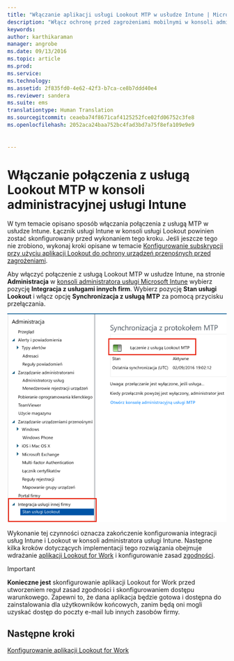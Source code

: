 ```yaml
---
title: "Włączanie aplikacji usługi Lookout MTP w usłudze Intune | Microsoft Intune"
description: "Włącz ochronę przed zagrożeniami mobilnymi w konsoli administracyjnej usługi Intune."
keywords: 
author: karthikaraman
manager: angrobe
ms.date: 09/13/2016
ms.topic: article
ms.prod: 
ms.service: 
ms.technology: 
ms.assetid: 2f835fd0-4e62-42f3-b7ca-ce8b7ddd40e4
ms.reviewer: sandera
ms.suite: ems
translationtype: Human Translation
ms.sourcegitcommit: ceaeba74f8671caf4125252fce02fd06752c3fe8
ms.openlocfilehash: 2052aca24baa752bc4fad3bd7a75f8efa109e9e9


---
```


# Włączanie połączenia z usługą Lookout MTP w konsoli administracyjnej usługi Intune
W tym temacie opisano sposób włączania połączenia z usługą MTP w usłudze Intune. Łącznik usługi Intune w konsoli usługi Lookout powinien zostać skonfigurowany przed wykonaniem tego kroku.  Jeśli jeszcze tego nie zrobiono, wykonaj kroki opisane w temacie [Konfigurowanie subskrypcji przy użyciu aplikacji Lookout do ochrony urządzeń przenośnych przed zagrożeniami](set-up-your-subscription-with-lookout-mtp.md).

Aby włączyć połączenie z usługą Lookout MTP w usłudze Intune, na stronie **Administracja** w [konsoli administratora usługi Microsoft Intune](https://manage.microsoft.com) wybierz pozycję **Integracja z usługami innych firm**. Wybierz pozycję **Stan usługi Lookout** i włącz opcję **Synchronizacja z usługą MTP** za pomocą przycisku przełączania.

![zrzut ekranu przedstawiający stronę synchronizacji usługi Lookout z wyróżnionym przyciskiem przełączania włączania](../media/mtp/lookout-intune-synchronization.png)

Wykonanie tej czynności oznacza zakończenie konfigurowania integracji usług Intune i Lookout w konsoli administratora usługi Intune.  Następne kilka kroków dotyczących implementacji tego rozwiązania obejmuje wdrażanie [aplikacji Lookout for Work](configure-and-deploy-lookout-for-work-apps.md) i konfigurowanie zasad [zgodności](enable-device-threat-protection-rule-in-compliance-policy.md).

>[!IMPORTANT]
> **Konieczne jest** skonfigurowanie aplikacji Lookout for Work przed utworzeniem reguł zasad zgodności i skonfigurowaniem dostępu warunkowego. Zapewni to, że dana aplikacja będzie gotowa i dostępna do zainstalowania dla użytkowników końcowych, zanim będą oni mogli uzyskać dostęp do poczty e-mail lub innych zasobów firmy.
## Następne kroki
[Konfigurowanie aplikacji Lookout for Work ](configure-and-deploy-lookout-for-work-apps.md)



<!--HONumber=Sep16_HO4-->


